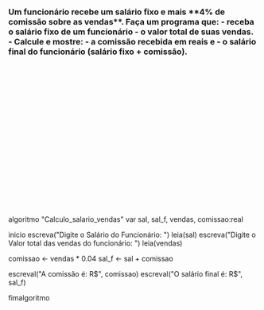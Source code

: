 <h3>
Um funcionário recebe um salário fixo e mais **4% de comissão sobre as vendas**. 
Faça um programa que:
- receba o salário fixo de um funcionário
- o valor total de suas vendas.
- Calcule e mostre:
   - a comissão recebida em reais e 
   - o salário final do funcionário (salário fixo + comissão).
</h3>




<br/>
<br/>
<br/>
<br/>
<br/>
<br/>
<br/>
<br/>
<br/>
<br/>
<br/>
<br/>
<br/>
<br/>
<br/>
<br/>
<br/>




















algoritmo "Calculo_salario_vendas"
var
   sal, sal_f, vendas, comissao:real

inicio
   escreva("Digite o Salário do Funcionário: ")
   leia(sal)
   escreva("Digite o Valor total das vendas do funcionário: ")
   leia(vendas)
   
   
   comissao <- vendas * 0.04
   sal_f <- sal + comissao
   
   escreval("A comissão é: R$", comissao)
   escreval("O salário final é: R$", sal_f)

fimalgoritmo
